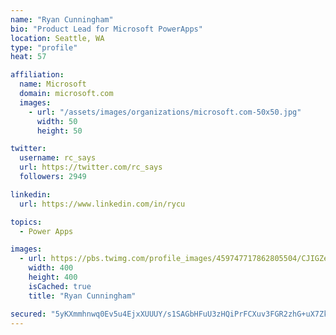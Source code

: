 ```yaml
---
name: "Ryan Cunningham"
bio: "Product Lead for Microsoft PowerApps"
location: Seattle, WA
type: "profile"
heat: 57

affiliation:
  name: Microsoft
  domain: microsoft.com
  images:
    - url: "/assets/images/organizations/microsoft.com-50x50.jpg"
      width: 50
      height: 50

twitter:
  username: rc_says
  url: https://twitter.com/rc_says
  followers: 2949

linkedin:
  url: https://www.linkedin.com/in/rycu

topics:
  - Power Apps

images:
  - url: https://pbs.twimg.com/profile_images/459747717862805504/CJIGZejd_400x400.png
    width: 400
    height: 400
    isCached: true
    title: "Ryan Cunningham"

secured: "5yKXmmhnwq0Ev5u4EjxXUUUY/s1SAGbHFuU3zHQiPrFCXuv3FGR2zhG+uX7ZkP/l3qwDy7LQhaQ5abTAnueT601XnrnW/7HPymKcKRDhgCOVq2ZsPqz5wBrHig6z41QAW3jusISpEyjBT0/cFnDKL4SvKAWZUaaUbkW33FLPmZHcEVcR2nXLhQu3f0gcqOANSDbC2at2wYK+UR+ZjwGzkfe/0qm3tjhw7YfhGmg0XKzBxgEVdb/F6dvVRebrFHHKUXocuI7VPMsoNpXt6cRBCJ+hp7gg7BTU+s65gTSw2sWNTTs+7Oh0OFTj+OLXCcdLFF+e3jsA7aB6hEQ69Icdoi+Q9vDORTnOxIqI1JMC/8e7SZJ2m0yRXhD9uS8CKXWiUR9ExwHRgEn1VuIcFupNsCOF/DuK2aXk2CX8QAKsBis=;kGOD66tb7pkqrxADYG5cUA=="
---
```


